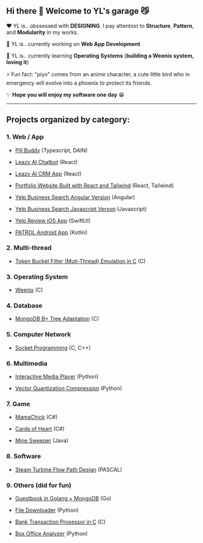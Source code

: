 ## Hi there 👋 Welcome to YL's garage :smirk_cat:

:heart:  YL is.. obssessed with **DESIGNING**. I pay attention to **Structure**, **Pattern**, and **Modularity** in my works.

🔭  YL is.. currently working on **Web App Development**

🌱  YL is.. currently learning **Operating Systems** (**building a Weenix system, loving it**)

⚡  Fun fact: "piyo" comes from an anime character, a cute little bird who in emergency will evolve into a phoenix to protect its friends.

✨  **Hope you will enjoy my software one day** :grin:

---

## Projects organized by category:
### 1. Web / App
- [Pill Buddy](https://github.com/pppiyo/PillBuddy) (Typescript, DAIN)

- [Leazy AI Chatbot](https://www.leazy.ai/) (React)

- [Leazy AI CRM App](https://github.com/roundblock-randd/leazyai-crm) (React)
  
- [Portfolio Website Built with React and Tailwind](https://github.com/pppiyo/WebDevelopment/tree/master/Portfolio_Website) (React, Tailwind)

- [Yelp Business Search Angular Version](https://github.com/pppiyo/Yelp_Business_Search_Angular) (Angular)

- [Yelp Business Search Javascript Verson](https://github.com/pppiyo/Yelp_Business_Search_Vanilla_JS) (Javascript)

- [Yelp Review iOS App](https://github.com/pppiyo/Yelp_Business_Review_iOS) (SwiftUI)

- [PATROL Android App](https://github.com/pppiyo/PATROL) (Kotlin)

### 2. Multi-thread
- [Token Bucket Filter (Muti-Thread) Emulation in C](https://github.com/pppiyo/token_bucket) (C)

### 3. Operating System
- [Weenix](https://github.com/pppiyo/Weenix) (C)

### 4. Database
- [MongoDB B+ Tree Adaptation](https://github.com/pppiyo/CSCI550_mongo) (C)
   
### 5. Computer Network
- [Socket Programming](https://github.com/pppiyo/Socket) (C, C++)

### 6. Multimedia
- [Interactive Media Player](https://github.com/pppiyo/Interactive_Media_Player) (Python)

- [Vector Quantization Compression](https://github.com/pppiyo/Vector_Quantization_Compression) (Python)

### 7. Game
- [MamaChick](https://github.com/pppiyo/MamaChick_v2.0) (C#)

- [Cards of Heart](https://www.cardsofheart.com/) (C#)

- [Mine Sweeper](https://github.com/pppiyo/Mine_Sweeper) (Java)

### 8. Software
- [Steam Turbine Flow Path Design](https://github.com/pppiyo/STFPD) (PASCAL)

### 9. Others (did for fun)
- [Guestbook in Golang + MongoDB](https://github.com/pppiyo/Guestbook) (Go)

- [File Downloader](https://github.com/pppiyo/File_Downloader) (Python)

- [Bank Transaction Prosessor in C](https://github.com/pppiyo/Bank_Transaction_Prosessor) (C)

- [Box Office Analyzer](https://github.com/pppiyo/box_office_analyzer) (Python)


<!--
⚡ Fun fact: The goofy name "pppiyo" comes from an anime character who in emergency will evolve into a phoenix to protect its friends. Like Pichachu, the language it speaks is simply the word "piyo".
[image](https://github.com/pppiyo/pppiyo/assets/31379013/c3d67870-1103-40c3-8a67-acaf1486e3fe)-->



<!--
**pppiyo/pppiyo** is a ✨ _special_ ✨ repository because its `README.md` (this file) appears on your GitHub profile.

Here are some ideas to get you started:

- 🔭 I’m currently working on ...
- 🌱 I’m currently learning ...
- 👯 I’m looking to collaborate on ...
- 🤔 I’m looking for help with ...
- 💬 Ask me about ...
- 📫 How to reach me: ...
- 😄 Pronouns: ...
- 
-->
